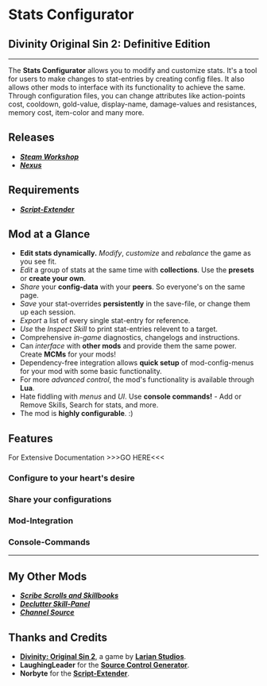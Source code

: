 # **Stats Configurator**

## Divinity Original Sin 2: Definitive Edition

----------

The **Stats Configurator** allows you to modify and customize stats. It's a tool for users to make changes to stat-entries by creating config files. It also allows other mods to interface with its functionality to achieve the same. Through configuration files, you can change attributes like action-points cost, cooldown, gold-value, display-name, damage-values and resistances, memory cost, item-color and many more.

## Releases

* ***[Steam Workshop](#SteamWorkshop)***
* ***[Nexus](#NexusMods)***

## Requirements

* ***[Script-Extender](https://github.com/Norbyte/ositools)***

## Mod at a Glance

* **Edit stats dynamically.** _Modify_, _customize_ and _rebalance_ the game as you see fit.
* _Edit_ a group of stats at the same time with **collections**. Use the **presets** or **create your own**.
* _Share_ your **config-data** with your **peers**. So everyone's on the same page.
* _Save_ your stat-overrides **persistently** in the save-file, or change them up each session.
* _Export_ a list of every single stat-entry for reference.
* _Use_ the _Inspect Skill_ to print stat-entries relevent to a target.
* Comprehensive _in-game_ diagnostics, changelogs and instructions.
* Can _interface_ with **other mods** and provide them the same power. Create **MCMs** for your mods!
* Dependency-free integration allows **quick setup** of mod-config-menus for your mod with some basic functionality.
* For more _advanced control_, the mod's functionality is available through **Lua**.
* Hate fiddling with _menus_ and _UI_. Use **console commands!** - Add or Remove Skills, Search for stats, and more.
* The mod is **highly configurable**. :)

## Features

For Extensive Documentation >>>GO HERE<<<

### Configure to your heart's desire

### Share your configurations

### Mod-Integration

### Console-Commands

----------

## My Other Mods

* ***[Scribe Scrolls and Skillbooks](https://steamcommunity.com/sharedfiles/filedetails/?id=2012742114)***
* ***[Declutter Skill-Panel](https://steamcommunity.com/sharedfiles/filedetails/?id=2049313850)***
* ***[Channel Source](https://steamcommunity.com/sharedfiles/filedetails/?id=2028696492)***

## Thanks and Credits

* **[Divinity: Original Sin 2](http://store.steampowered.com/app/435150/Divinity_Original_Sin_2/)**, a game by **[Larian Studios](http://larian.com/)**.
* **LaughingLeader** for the **[Source Control Generator](https://github.com/LaughingLeader/SourceControlGenerator)**.
* **Norbyte** for the **[Script-Extender](https://github.com/Norbyte/ositools)**.
